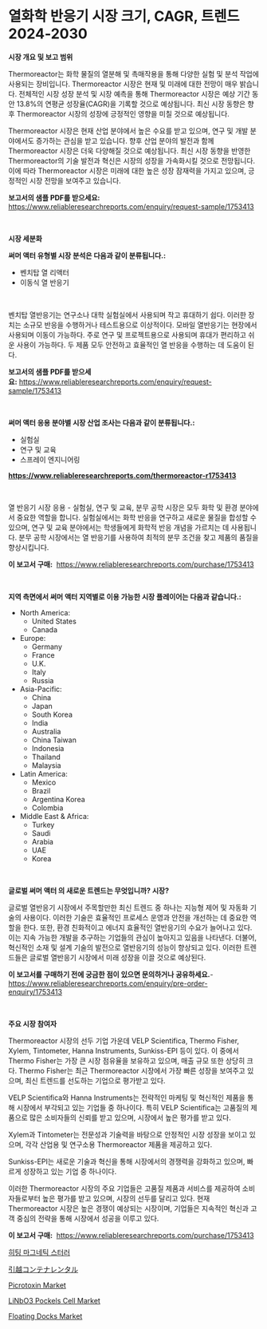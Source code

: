 <p><h1>열화학 반응기 시장 크기, CAGR, 트렌드 2024-2030</h1></p><p><strong>시장 개요 및 보고 범위</strong></p>
<p><p>Thermoreactor는 화학 물질의 열분해 및 촉매작용을 통해 다양한 실험 및 분석 작업에 사용되는 장비입니다. Thermoreactor 시장은 현재 및 미래에 대한 전망이 매우 밝습니다. 전체적인 시장 성장 분석 및 시장 예측을 통해 Thermoreactor 시장은 예상 기간 동안 13.8%의 연평균 성장율(CAGR)을 기록할 것으로 예상됩니다. 최신 시장 동향은 향후 Thermoreactor 시장의 성장에 긍정적인 영향을 미칠 것으로 예상됩니다.</p><p>Thermoreactor 시장은 현재 산업 분야에서 높은 수요를 받고 있으며, 연구 및 개발 분야에서도 증가하는 관심을 받고 있습니다. 향후 산업 분야의 발전과 함께 Thermoreactor 시장은 더욱 다양해질 것으로 예상됩니다. 최신 시장 동향을 반영한 Thermoreactor의 기술 발전과 혁신은 시장의 성장을 가속화시킬 것으로 전망됩니다. 이에 따라 Thermoreactor 시장은 미래에 대한 높은 성장 잠재력을 가지고 있으며, 긍정적인 시장 전망을 보여주고 있습니다.</p></p>
<p><strong>보고서의 샘플 PDF를 받으세요:</strong> <a href="https://www.reliableresearchreports.com/enquiry/request-sample/1753413">https://www.reliableresearchreports.com/enquiry/request-sample/1753413</a></p>
<p>&nbsp;</p>
<p><strong>시장 세분화</strong></p>
<p><strong>써머 액터 유형별 시장 분석은 다음과 같이 분류됩니다.:</strong></p>
<p><ul><li>벤치탑 열 리액터</li><li>이동식 열 반응기</li></ul></p>
<p>&nbsp;</p>
<p><p>벤치탑 열반응기는 연구소나 대학 실험실에서 사용되며 작고 휴대하기 쉽다. 이러한 장치는 소규모 반응을 수행하거나 테스트용으로 이상적이다. 모바일 열반응기는 현장에서 사용되며 이동이 가능하다. 주로 연구 및 프로젝트용으로 사용되며 휴대가 편리하고 쉬운 사용이 가능하다. 두 제품 모두 안전하고 효율적인 열 반응을 수행하는 데 도움이 된다.</p></p>
<p><strong>보고서의 샘플 PDF를 받으세요:</strong>&nbsp;<a href="https://www.reliableresearchreports.com/enquiry/request-sample/1753413">https://www.reliableresearchreports.com/enquiry/request-sample/1753413</a></p>
<p>&nbsp;</p>
<p><strong> 써머 액터 응용 분야별 시장 산업 조사는 다음과 같이 분류됩니다.:</strong></p>
<p><ul><li>실험실</li><li>연구 및 교육</li><li>스프레이 엔지니어링</li></ul></p>
<p><strong><a href="https://www.reliableresearchreports.com/thermoreactor-r1753413">https://www.reliableresearchreports.com/thermoreactor-r1753413</a></strong></p>
<p>&nbsp;</p>
<p><p>열 반응기 시장 응용 - 실험실, 연구 및 교육, 분무 공학 시장은 모두 화학 및 환경 분야에서 중요한 역할을 합니다. 실험실에서는 화학 반응을 연구하고 새로운 물질을 합성할 수 있으며, 연구 및 교육 분야에서는 학생들에게 화학적 반응 개념을 가르치는 데 사용됩니다. 분무 공학 시장에서는 열 반응기를 사용하여 최적의 분무 조건을 찾고 제품의 품질을 향상시킵니다.</p></p>
<p><strong>이 보고서 구매:</strong>&nbsp; <a href="https://www.reliableresearchreports.com/purchase/1753413">https://www.reliableresearchreports.com/purchase/1753413</a></p>
<p>&nbsp;</p>
<p><strong>지역 측면에서 써머 액터 지역별로 이용 가능한 시장 플레이어는 다음과 같습니다.:</strong></p>
<p><ul>
    <li>
        North America:
        <ul>
            <li>United States</li>
            <li>Canada</li>
        </ul>
    </li>
    <li>
        Europe:
        <ul>
            <li>Germany</li>
            <li>France</li>
            <li>U.K.</li>
            <li>Italy</li>
            <li>Russia</li>
        </ul>
    </li>
    <li>
        Asia-Pacific:
        <ul>
            <li>China</li>
            <li>Japan</li>
            <li>South Korea</li>
            <li>India</li>
            <li>Australia</li>
            <li>China Taiwan</li>
            <li>Indonesia</li>
            <li>Thailand</li>
            <li>Malaysia</li>
        </ul>
    </li>
    <li>
        Latin America:
        <ul>
            <li>Mexico</li>
            <li>Brazil</li>
            <li>Argentina Korea</li>
            <li>Colombia</li>
        </ul>
    </li>
    <li>
        Middle East & Africa:
        <ul>
            <li>Turkey</li>
            <li>Saudi</li>
            <li>Arabia</li>
            <li>UAE</li>
            <li>Korea</li>
        </ul>
    </li>
    </ul></p>
<p>&nbsp;</p>
<p><strong>글로벌 써머 액터 의 새로운 트렌드는 무엇입니까? 시장?</strong></p>
<p><p>글로벌 열반응기 시장에서 주목할만한 최신 트렌드 중 하나는 지능형 제어 및 자동화 기술의 사용이다. 이러한 기술은 효율적인 프로세스 운영과 안전을 개선하는 데 중요한 역할을 한다. 또한, 환경 친화적이고 에너지 효율적인 열반응기의 수요가 늘어나고 있다. 이는 지속 가능한 개발을 추구하는 기업들의 관심이 높아지고 있음을 나타낸다. 더불어, 혁신적인 소재 및 설계 기술의 발전으로 열반응기의 성능이 향상되고 있다. 이러한 트렌드들은 글로벌 열반응기 시장에서 미래 성장을 이끌 것으로 예상된다.</p></p>
<p><strong>이 보고서를 구매하기 전에 궁금한 점이 있으면 문의하거나 공유하세요.</strong>- <a href="https://www.reliableresearchreports.com/enquiry/pre-order-enquiry/1753413">https://www.reliableresearchreports.com/enquiry/pre-order-enquiry/1753413</a></p>
<p>&nbsp;</p>
<p><strong>주요 시장 참여자</strong></p>
<p><p>Thermoreactor 시장의 선두 기업 가운데 VELP Scientifica, Thermo Fisher, Xylem, Tintometer, Hanna Instruments, Sunkiss-EPI 등이 있다. 이 중에서 Thermo Fisher는 가장 큰 시장 점유율을 보유하고 있으며, 매출 규모 또한 상당히 크다. Thermo Fisher는 최근 Thermoreactor 시장에서 가장 빠른 성장을 보여주고 있으며, 최신 트렌드를 선도하는 기업으로 평가받고 있다.</p><p>VELP Scientifica와 Hanna Instruments는 전략적인 마케팅 및 혁신적인 제품을 통해 시장에서 부각되고 있는 기업들 중 하나이다. 특히 VELP Scientifica는 고품질의 제품으로 많은 소비자들의 신뢰를 받고 있으며, 시장에서 높은 평가를 받고 있다.</p><p>Xylem과 Tintometer는 전문성과 기술력을 바탕으로 안정적인 시장 성장을 보이고 있으며, 각각 산업용 및 연구소용 Thermoreactor 제품을 제공하고 있다.</p><p>Sunkiss-EPI는 새로운 기술과 혁신을 통해 시장에서의 경쟁력을 강화하고 있으며, 빠르게 성장하고 있는 기업 중 하나이다.</p><p>이러한 Thermoreactor 시장의 주요 기업들은 고품질 제품과 서비스를 제공하여 소비자들로부터 높은 평가를 받고 있으며, 시장의 선두를 달리고 있다. 현재 Thermoreactor 시장은 높은 경쟁이 예상되는 시장이며, 기업들은 지속적인 혁신과 고객 중심의 전략을 통해 시장에서 성공을 이루고 있다.</p></p>
<p><strong>이 보고서 구매:</strong>&nbsp;&nbsp;<a href="https://www.reliableresearchreports.com/purchase/1753413">https://www.reliableresearchreports.com/purchase/1753413</a></p>
<p><p><a href="https://github.com/KellyLyncyh543964/Market-Research-Report-List-1/blob/main/357663225583.md">히팅 마그네틱 스터러</a></p><p><a href="https://github.com/mohamedbakry57/Market-Research-Report-List-3/blob/main/369837528161.md">引越コンテナレンタル</a></p><p><a href="https://issuu.com/reportprime-2/docs/picrotoxin-market-size-2030.pptx">Picrotoxin Market</a></p><p><a href="https://github.com/vimar16th/Market-Research-Report-List-4/blob/main/linbo3-pockels-cell-market.md">LiNbO3 Pockels Cell Market</a></p><p><a href="https://view.publitas.com/reportprime-1/floating-docks-market-comprehensive-assessment-by-type-application-and-geography/">Floating Docks Market</a></p></p>